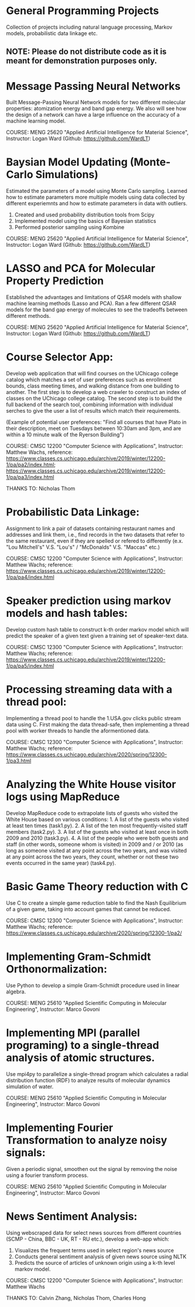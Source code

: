 # General Programming Projects
Collection of projects including natural language processing, Markov models, probabilistic data linkage etc.

## NOTE: Please do not distribute code as it is meant for demonstration purposes only.

# Message Passing Neural Networks

Built Message-Passing Neural Network models for two different molecular properties: atomization energy and band gap energy. We also will see how the design of a network can have a large influence on the accuracy of a machine learning model.

COURSE: MENG 25620 "Applied Artificial Intelligence for Material Science", Instructor: Logan Ward (Github: https://github.com/WardLT)

# Baysian Model Updating (Monte-Carlo Simulations)

Estimated the parameters of a model using Monte Carlo sampling. Learned how to estimate parameters more multiple models using data collected by different experiemnts and how to estimate parameters in data with outliers.

1) Created and used probability distribution tools from Scipy
2) Implemented model using the basics of Bayesian statistics
3) Performed posterior sampling using Kombine

COURSE: MENG 25620 "Applied Artificial Intelligence for Material Science", Instructor: Logan Ward (Github: https://github.com/WardLT)

# LASSO and PCA for Molecular Property Prediction

Established the advantages and limitations of QSAR models with shallow machine learning methods (Lasso and PCA). Ran a few different QSAR models for the band gap energy of molecules to see the tradeoffs between different methods.

COURSE: MENG 25620 "Applied Artificial Intelligence for Material Science", Instructor: Logan Ward (Github: https://github.com/WardLT)

# Course Selector App: 

Develop web application that will find courses on the UChicago college catalog which matches a set of user preferences such as enrollment bounds, class meeting times, and walking distance from one building to another. The first step is to develop a web crawler to construct an index of classes on the UChicago college catalog. The second step is to build the full backend of the search tool, combining information with individual serches to give the user a list of results which match their requirements.

(Example of potential user preferences: "Find all courses that have Plato in their description, meet on Tuesdays between 10:30am and 3pm, and are within a 10 minute walk of the Ryerson Building")

COURSE: CMSC 12200 "Computer Science with Applications", Instructor: Matthew Wachs, reference: https://www.classes.cs.uchicago.edu/archive/2019/winter/12200-1/pa/pa2/index.html; https://www.classes.cs.uchicago.edu/archive/2019/winter/12200-1/pa/pa3/index.html

THANKS TO: Nicholas Thom

# Probabilistic Data Linkage: 

Assignment to link a pair of datasets containing restaurant names and addresses and link them, i.e., find records in the two datasets that refer to the same restaurant, even if they are spelled or refered to differently (e.x. "Lou Mitchell's" V.S. "Lou's" / "McDonalds" V.S. "Maccas" etc.)

COURSE: CMSC 12200 "Computer Science with Applications", Instructor: Matthew Wachs; reference: https://www.classes.cs.uchicago.edu/archive/2019/winter/12200-1/pa/pa4/index.html

# Speaker prediction using markov models and hash tables: 

Develop custom hash table to construct k-th order markov model which will predict the speaker of a given text given a training set of speaker-text data.

COURSE: CMSC 12300 "Computer Science with Applications", Instructor: Matthew Wachs; reference: https://www.classes.cs.uchicago.edu/archive/2019/winter/12200-1/pa/pa5/index.html

# Processing streaming data with a thread pool:

Implementing a thread pool to handle the 1.USA.gov clicks public stream data using C. First making the data thread-safe, then implementing a thread pool with worker threads to handle the aformentioned data.

COURSE: CMSC 12300 "Computer Science with Applications", Instructor: Matthew Wachs; reference: https://www.classes.cs.uchicago.edu/archive/2020/spring/12300-1/pa3.html

# Analyzing the White House visitor logs using MapReduce

Develop MapReduce code to extrapolate lists of guests who visited the White House based on various conditions:
    1. A list of the guests who visited at least ten times (task1.py).
    2. A list of the ten most frequently-visited staff members (task2.py).
    3. A list of the guests who visited at least once in both 2009 and 2010 (task3.py).
    4. A list of the people who were both guests and staff (in other words, someone whom is visited) in 2009 and / or 2010 (as long as someone visited at any point across the two years, and was visited at any point across the two years, they count, whether or not these two events occurred in the same year) (task4.py).
    
# Basic Game Theory reduction with C

Use C to create a simple game reduction table to find the Nash Equilibrium of a given game, taking into account games that cannot be reduced.
    
COURSE: CMSC 12300 "Computer Science with Applications", Instructor: Matthew Wachs; reference: https://www.classes.cs.uchicago.edu/archive/2020/spring/12300-1/pa2/

# Implementing Gram-Schmidt Orthonormalization:

Use Python to develop a simple Gram-Schmidt procedure used in linear algebra.
    
COURSE: MENG 25610 "Applied Scientific Computing in Molecular Engineering", Instructor: Marco Govoni

# Implementing MPI (parallel programing) to a single-thread analysis of atomic structures.

Use mpi4py to parallelize a single-thread program which calculates a radial distribution function (RDF) to analyze results of molecular dynamics simulation of water.
    
COURSE: MENG 25610 "Applied Scientific Computing in Molecular Engineering", Instructor: Marco Govoni

# Implementing Fourier Transformation to analyze noisy signals:

Given a periodic signal, smoothen out the signal by removing the noise using a fourier transform process.
    
COURSE: MENG 25610 "Applied Scientific Computing in Molecular Engineering", Instructor: Marco Govoni

# News Sentiment Analysis:

Using webscraped data for select news sources from different countries (SCMP - China, BBC - UK, RT - RU etc.), develop a web-app which:

1) Visualizes the frequent terms used in select region's news source
2) Conducts general sentiment analysis of given news source using NLTK
3) Predicts the source of articles of unknown origin using a k-th level markov model.

COURSE: CMSC 12200 "Computer Science with Applications", Instructor: Matthew Wachs

THANKS TO: Calvin Zhang, Nicholas Thom, Charles Hong 
